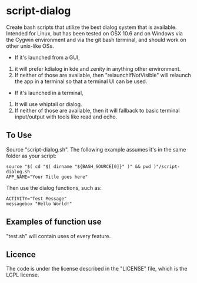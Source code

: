 script-dialog
=============

Create bash scripts that utilize the best dialog system that is available. Intended for Linux, but has been tested on OSX 10.6 and on Windows via the Cygwin environment and via the git bash terminal, and should work on other unix-like OSs.

* If it's launched from a GUI,
 1. it will prefer kdialog in kde and zenity in anything other environment.
 2. If neither of those are available, then "relaunchIfNotVisible" will relaunch the app in a terminal so that a terminal UI can be used.
* If it's launched in a terminal,
 1. It will use whiptail or dialog.
 2. If neither of those are available, then it will fallback to basic terminal input/output with tools like read and echo.

To Use
-------
Source "script-dialog.sh". The following example assumes it's in the same folder as your script:

    source "$( cd "$( dirname "${BASH_SOURCE[0]}" )" && pwd )"/script-dialog.sh
    APP_NAME="Your Title goes here"

Then use the dialog functions, such as:

    ACTIVITY="Test Message"
    messagebox "Hello World!"

Examples of function use
------------------------
"test.sh" will contain uses of every feature.

Licence
--------
The code is under the license described in the "LICENSE" file, which is the LGPL license.